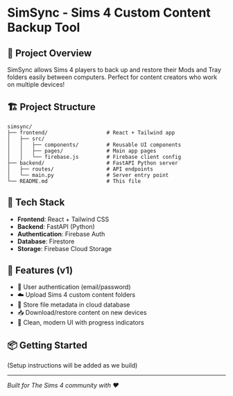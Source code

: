 # SimSync - Sims 4 Custom Content Backup Tool

## 🧩 Project Overview
SimSync allows Sims 4 players to back up and restore their Mods and Tray folders easily between computers. Perfect for content creators who work on multiple devices!

## 🏗️ Project Structure
```
simsync/
├── frontend/                   # React + Tailwind app
│   ├── src/
│   │   ├── components/         # Reusable UI components
│   │   ├── pages/              # Main app pages
│   │   └── firebase.js         # Firebase client config
├── backend/                    # FastAPI Python server
│   ├── routes/                 # API endpoints
│   └── main.py                 # Server entry point
└── README.md                   # This file
```

## 🚀 Tech Stack
- **Frontend**: React + Tailwind CSS
- **Backend**: FastAPI (Python)
- **Authentication**: Firebase Auth
- **Database**: Firestore
- **Storage**: Firebase Cloud Storage

## 🎯 Features (v1)
- 🔑 User authentication (email/password)
- ☁️ Upload Sims 4 custom content folders
- 💾 Store file metadata in cloud database
- 📥 Download/restore content on new devices
- 🧹 Clean, modern UI with progress indicators

## 📦 Getting Started
(Setup instructions will be added as we build)

---
*Built for The Sims 4 community with ❤️*